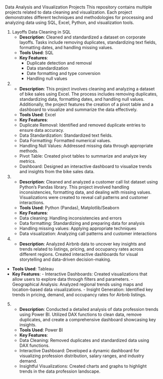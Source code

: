 Data Analysis and Visualization Projects
This repository contains multiple projects related to data cleaning and visualization.
Each project demonstrates different techniques and methodologies for processing and analyzing data using SQL, Excel, Python, and visualization tools.
1. Layoffs Data Cleaning in SQL
   - **Description**: Cleaned and standardized a dataset on corporate layoffs. Tasks include removing duplicates, standardizing text fields, formatting dates, and handling missing values.   
   - **Tools Used**: SQL
   - **Key Features**:
     - Duplicate detection and removal
     - Data standardization
     - Date formatting and type conversion
     - Handling null values
2. - **Description**: This project involves cleaning and analyzing a dataset of bike sales using Excel. The process includes removing duplicates, standardizing data, formatting dates, and handling null values. Additionally, the project features the creation of a pivot table and a dashboard to visualize and summarize the data effectively.
    -  **Tools Used**: Excel
    -  **Key Features**:
     -   Duplicate Removal: Identified and removed duplicate entries to ensure data accuracy.
     -   Data Standardization: Standardized text fields.
     -   Data Formatting: Formatted numerical values.
     -   Handling Null Values: Addressed missing data through appropriate methods.
     -   Pivot Table: Created pivot tables to summarize and analyze key metrics.
     -   Dashboard: Designed an interactive dashboard to visualize trends and insights from the bike sales data.
3. - **Description**: Cleaned and analyzed a customer call list dataset using Python’s Pandas library. This project involved handling inconsistencies, formatting data, and dealing with missing values. Visualizations were created to reveal call patterns and customer interactions.
    -  **Tools Used**: Python (Pandas), Matplotlib/Seaborn
    -  **Key Features**:
     -  Data cleaning: Handling inconsistencies and errors
     -  Data formatting: Standardizing and preparing data for analysis
     -  Handling missing values: Applying appropriate techniques
     -  Data visualization: Analyzing call patterns and customer interactions
4. - **Description**: Analyzed Airbnb data to uncover key insights and trends related to listings, pricing, and occupancy rates across different regions. Created interactive dashboards for visual storytelling and data-driven decision-making.
  -  **Tools Used**:   Tableau
  -  **Key Features**:
    - Interactive Dashboards: Created visualizations that allow users to explore data through filters and parameters.
    - Geographical Analysis: Analyzed regional trends using maps and location-based data visualizations.
    - Insight Generation: Identified key trends in pricing, demand, and occupancy rates for Airbnb listings.
5. - **Description**: Conducted a detailed analysis of data profession trends using Power BI. Utilized DAX functions to clean data, remove duplicates, and create a comprehensive dashboard showcasing key insights.
    -  **Tools Used**: Power BI
    -  **Key Features**:
     - Data Cleaning: Removed duplicates and standardized data using DAX functions.
     - Interactive Dashboard: Developed a dynamic dashboard for visualizing profession distribution, salary ranges, and industry demand.
     - Insightful Visualizations: Created charts and graphs to highlight trends in the data profession landscape.

